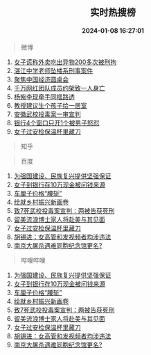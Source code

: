 <div align="center"><h2>实时热搜榜</h2><h4>2024-01-08 16:27:01</h4></div>

> 微博  

1. [女子谎称外卖吃出异物200多次被刑拘](https://s.weibo.com/weibo?q=%23%E5%A5%B3%E5%AD%90%E8%B0%8E%E7%A7%B0%E5%A4%96%E5%8D%96%E5%90%83%E5%87%BA%E5%BC%82%E7%89%A9200%E5%A4%9A%E6%AC%A1%E8%A2%AB%E5%88%91%E6%8B%98%23&t=31&band_rank=1&Refer=top)<br />
2. [湛江中学老师坠楼系刑事案件](https://s.weibo.com/weibo?q=%23%E6%B9%9B%E6%B1%9F%E4%B8%AD%E5%AD%A6%E8%80%81%E5%B8%88%E5%9D%A0%E6%A5%BC%E7%B3%BB%E5%88%91%E4%BA%8B%E6%A1%88%E4%BB%B6%23&t=31&band_rank=2&Refer=top)<br />
3. [聚焦中国经济圆桌会](https://s.weibo.com/weibo?q=%23%E8%81%9A%E7%84%A6%E4%B8%AD%E5%9B%BD%E7%BB%8F%E6%B5%8E%E5%9C%86%E6%A1%8C%E4%BC%9A%23&t=31&band_rank=3&Refer=top)<br />
4. [千万网红团队成员约架致一人身亡](https://s.weibo.com/weibo?q=%23%E5%8D%83%E4%B8%87%E7%BD%91%E7%BA%A2%E5%9B%A2%E9%98%9F%E6%88%90%E5%91%98%E7%BA%A6%E6%9E%B6%E8%87%B4%E4%B8%80%E4%BA%BA%E8%BA%AB%E4%BA%A1%23&t=31&band_rank=4&Refer=top)<br />
5. [杨紫李现牵手同框路透](https://s.weibo.com/weibo?q=%23%E6%9D%A8%E7%B4%AB%E6%9D%8E%E7%8E%B0%E7%89%B5%E6%89%8B%E5%90%8C%E6%A1%86%E8%B7%AF%E9%80%8F%23&t=31&band_rank=5&Refer=top)<br />
6. [教授建议生个孩子给一居室](https://s.weibo.com/weibo?q=%23%E6%95%99%E6%8E%88%E5%BB%BA%E8%AE%AE%E7%94%9F%E4%B8%AA%E5%AD%A9%E5%AD%90%E7%BB%99%E4%B8%80%E5%B1%85%E5%AE%A4%23&t=31&band_rank=6&Refer=top)<br />
7. [安徽武校投毒案一审宣判](https://s.weibo.com/weibo?q=%23%E5%AE%89%E5%BE%BD%E6%AD%A6%E6%A0%A1%E6%8A%95%E6%AF%92%E6%A1%88%E4%B8%80%E5%AE%A1%E5%AE%A3%E5%88%A4%23&t=31&band_rank=7&Refer=top)<br />
8. [银行4个窗口只开1个被男子怒怼](https://s.weibo.com/weibo?q=%23%E9%93%B6%E8%A1%8C4%E4%B8%AA%E7%AA%97%E5%8F%A3%E5%8F%AA%E5%BC%801%E4%B8%AA%E8%A2%AB%E7%94%B7%E5%AD%90%E6%80%92%E6%80%BC%23&t=31&band_rank=8&Refer=top)<br />
9. [女子过安检保温杯里藏刀](https://s.weibo.com/weibo?q=%23%E5%A5%B3%E5%AD%90%E8%BF%87%E5%AE%89%E6%A3%80%E4%BF%9D%E6%B8%A9%E6%9D%AF%E9%87%8C%E8%97%8F%E5%88%80%23&t=31&band_rank=9&Refer=top)<br />

> 知乎  


> 百度  

1. [为强国建设、民族复兴提供坚强保证](https://www.baidu.com/s?wd=%E4%B8%BA%E5%BC%BA%E5%9B%BD%E5%BB%BA%E8%AE%BE%E3%80%81%E6%B0%91%E6%97%8F%E5%A4%8D%E5%85%B4%E6%8F%90%E4%BE%9B%E5%9D%9A%E5%BC%BA%E4%BF%9D%E8%AF%81&sa=fyb_news&rsv_dl=fyb_news)<br />
2. [女子到银行存10万现金被问钱来源](https://www.baidu.com/s?wd=%E5%A5%B3%E5%AD%90%E5%88%B0%E9%93%B6%E8%A1%8C%E5%AD%9810%E4%B8%87%E7%8E%B0%E9%87%91%E8%A2%AB%E9%97%AE%E9%92%B1%E6%9D%A5%E6%BA%90&sa=fyb_news&rsv_dl=fyb_news)<br />
3. [车厘子价格“腰斩”](https://www.baidu.com/s?wd=%E8%BD%A6%E5%8E%98%E5%AD%90%E4%BB%B7%E6%A0%BC%E2%80%9C%E8%85%B0%E6%96%A9%E2%80%9D&sa=fyb_news&rsv_dl=fyb_news)<br />
4. [绘就乡村振兴新画卷](https://www.baidu.com/s?wd=%E7%BB%98%E5%B0%B1%E4%B9%A1%E6%9D%91%E6%8C%AF%E5%85%B4%E6%96%B0%E7%94%BB%E5%8D%B7&sa=fyb_news&rsv_dl=fyb_news)<br />
5. [致7死武校投毒案宣判：两被告获死刑](https://www.baidu.com/s?wd=%E8%87%B47%E6%AD%BB%E6%AD%A6%E6%A0%A1%E6%8A%95%E6%AF%92%E6%A1%88%E5%AE%A3%E5%88%A4%EF%BC%9A%E4%B8%A4%E8%A2%AB%E5%91%8A%E8%8E%B7%E6%AD%BB%E5%88%91&sa=fyb_news&rsv_dl=fyb_news)<br />
6. [留美流浪博士家人将赴美与其见面](https://www.baidu.com/s?wd=%E7%95%99%E7%BE%8E%E6%B5%81%E6%B5%AA%E5%8D%9A%E5%A3%AB%E5%AE%B6%E4%BA%BA%E5%B0%86%E8%B5%B4%E7%BE%8E%E4%B8%8E%E5%85%B6%E8%A7%81%E9%9D%A2&sa=fyb_news&rsv_dl=fyb_news)<br />
7. [女子过安检保温杯里藏刀](https://www.baidu.com/s?wd=%E5%A5%B3%E5%AD%90%E8%BF%87%E5%AE%89%E6%A3%80%E4%BF%9D%E6%B8%A9%E6%9D%AF%E9%87%8C%E8%97%8F%E5%88%80&sa=fyb_news&rsv_dl=fyb_news)<br />
8. [胡锡进：女高管和发视频者均涉违法](https://www.baidu.com/s?wd=%E8%83%A1%E9%94%A1%E8%BF%9B%EF%BC%9A%E5%A5%B3%E9%AB%98%E7%AE%A1%E5%92%8C%E5%8F%91%E8%A7%86%E9%A2%91%E8%80%85%E5%9D%87%E6%B6%89%E8%BF%9D%E6%B3%95&sa=fyb_news&rsv_dl=fyb_news)<br />
9. [南京大屠杀遇难同胞纪念馆更名?](https://www.baidu.com/s?wd=%E5%8D%97%E4%BA%AC%E5%A4%A7%E5%B1%A0%E6%9D%80%E9%81%87%E9%9A%BE%E5%90%8C%E8%83%9E%E7%BA%AA%E5%BF%B5%E9%A6%86%E6%9B%B4%E5%90%8D%3F&sa=fyb_news&rsv_dl=fyb_news)<br />

> 哔哩哔哩  

1. [为强国建设、民族复兴提供坚强保证](https://www.baidu.com/s?wd=%E4%B8%BA%E5%BC%BA%E5%9B%BD%E5%BB%BA%E8%AE%BE%E3%80%81%E6%B0%91%E6%97%8F%E5%A4%8D%E5%85%B4%E6%8F%90%E4%BE%9B%E5%9D%9A%E5%BC%BA%E4%BF%9D%E8%AF%81&sa=fyb_news&rsv_dl=fyb_news)<br />
2. [女子到银行存10万现金被问钱来源](https://www.baidu.com/s?wd=%E5%A5%B3%E5%AD%90%E5%88%B0%E9%93%B6%E8%A1%8C%E5%AD%9810%E4%B8%87%E7%8E%B0%E9%87%91%E8%A2%AB%E9%97%AE%E9%92%B1%E6%9D%A5%E6%BA%90&sa=fyb_news&rsv_dl=fyb_news)<br />
3. [车厘子价格“腰斩”](https://www.baidu.com/s?wd=%E8%BD%A6%E5%8E%98%E5%AD%90%E4%BB%B7%E6%A0%BC%E2%80%9C%E8%85%B0%E6%96%A9%E2%80%9D&sa=fyb_news&rsv_dl=fyb_news)<br />
4. [绘就乡村振兴新画卷](https://www.baidu.com/s?wd=%E7%BB%98%E5%B0%B1%E4%B9%A1%E6%9D%91%E6%8C%AF%E5%85%B4%E6%96%B0%E7%94%BB%E5%8D%B7&sa=fyb_news&rsv_dl=fyb_news)<br />
5. [致7死武校投毒案宣判：两被告获死刑](https://www.baidu.com/s?wd=%E8%87%B47%E6%AD%BB%E6%AD%A6%E6%A0%A1%E6%8A%95%E6%AF%92%E6%A1%88%E5%AE%A3%E5%88%A4%EF%BC%9A%E4%B8%A4%E8%A2%AB%E5%91%8A%E8%8E%B7%E6%AD%BB%E5%88%91&sa=fyb_news&rsv_dl=fyb_news)<br />
6. [留美流浪博士家人将赴美与其见面](https://www.baidu.com/s?wd=%E7%95%99%E7%BE%8E%E6%B5%81%E6%B5%AA%E5%8D%9A%E5%A3%AB%E5%AE%B6%E4%BA%BA%E5%B0%86%E8%B5%B4%E7%BE%8E%E4%B8%8E%E5%85%B6%E8%A7%81%E9%9D%A2&sa=fyb_news&rsv_dl=fyb_news)<br />
7. [女子过安检保温杯里藏刀](https://www.baidu.com/s?wd=%E5%A5%B3%E5%AD%90%E8%BF%87%E5%AE%89%E6%A3%80%E4%BF%9D%E6%B8%A9%E6%9D%AF%E9%87%8C%E8%97%8F%E5%88%80&sa=fyb_news&rsv_dl=fyb_news)<br />
8. [胡锡进：女高管和发视频者均涉违法](https://www.baidu.com/s?wd=%E8%83%A1%E9%94%A1%E8%BF%9B%EF%BC%9A%E5%A5%B3%E9%AB%98%E7%AE%A1%E5%92%8C%E5%8F%91%E8%A7%86%E9%A2%91%E8%80%85%E5%9D%87%E6%B6%89%E8%BF%9D%E6%B3%95&sa=fyb_news&rsv_dl=fyb_news)<br />
9. [南京大屠杀遇难同胞纪念馆更名?](https://www.baidu.com/s?wd=%E5%8D%97%E4%BA%AC%E5%A4%A7%E5%B1%A0%E6%9D%80%E9%81%87%E9%9A%BE%E5%90%8C%E8%83%9E%E7%BA%AA%E5%BF%B5%E9%A6%86%E6%9B%B4%E5%90%8D%3F&sa=fyb_news&rsv_dl=fyb_news)<br />
